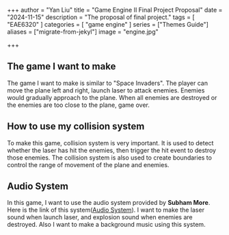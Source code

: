 +++
author = "Yan Liu"
title = "Game Engine II Final Project Proposal"
date = "2024-11-15"
description = "The proposal of final project."
tags = [
    "EAE6320"
]
categories = [
    "game engine"
]
series = ["Themes Guide"]
aliases = ["migrate-from-jekyl"]
image = "engine.jpg"

+++

## The game I want to make

The game I want to make is similar to "Space Invaders". The player can move the plane left and right, launch laser to attack enemies. Enemies would gradually approach to the plane. When all enemies are destroyed or the enemies are too close to the plane, game over.



## How to use my collision system

To make this game, collision system is very important. It is used to detect whether the laser has hit the enemies, then trigger the hit event to destroy those enemies. The collision system is also used to create boundaries to control the range of movement of the plane and enemies.



## Audio System

In this game, I want to use the audio system provided by **Subham More**. Here is the link of this system([Audio System](https://docs.google.com/document/d/1hi8_WFphOo4HAjMXm1W9rgvd_cxbys_PaX1nIFoEQig/edit?tab=t.0)). I want to make the laser sound when launch laser, and explosion sound when enemies are destroyed. Also I want to make a background music using this system.

